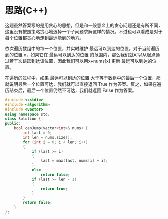 # 思路(C++)

这题虽然答案写的是用贪心的思想，但是和一般意义上的贪心问题还是有所不同，这里没有按照策略贪心地选择一个子问题求解这样的情况。不过也可以看成是对于每个位置都贪心地走到最远能到的地方。

依次遍历数组中的每一个位置，并实时维护 最远可以到达的位置。对于当前遍历到的位置 x，如果它在 最远可以到达的位置 的范围内，那么我们就可以从起点通过若干次跳跃到达该位置，因此我们可以用x+nums[x] 更新 最远可以到达的位置。

在遍历的过程中，如果 最远可以到达的位置 大于等于数组中的最后一个位置，那就说明最后一个位置可达，我们就可以直接返回 True 作为答案。反之，如果在遍历结束后，最后一个位置仍然不可达，我们就返回 False 作为答案。

```cpp
#include <cstdio>
#include <algorithm>
#include <vector>
using namespace std;
class Solution {
public:
    bool canJump(vector<int>& nums) {
        int last = 0;
        int len = nums.size();
        for (int i = 0; i < len; i++)
        {
            if (last >= i)
            {
                last = max(last, nums[i] + i);
            }
            else
                return false;
            if (last >= len - 1)
            {
                return true;
            }
        }
        return false;
    }
};
```

